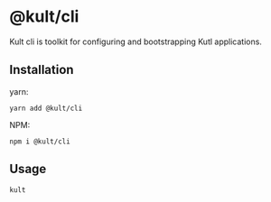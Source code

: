 # @kult/cli

Kult cli is toolkit for configuring and bootstrapping Kutl applications.


## Installation

yarn:
```
yarn add @kult/cli
```

NPM:
```
npm i @kult/cli
```

## Usage


```bash
kult
```
